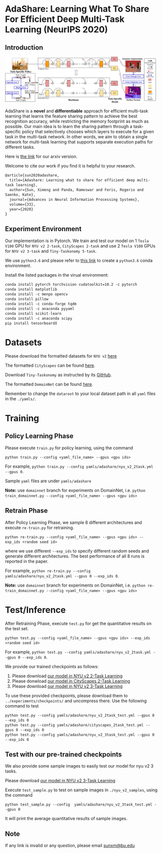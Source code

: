 # AdaShare: Learning What To Share For Efficient Deep Multi-Task Learning (NeurIPS 2020)

## Introduction
![alt text](figures/model.jpg)

AdaShare is a **novel** and **differentiable** approach for efficient multi-task
learning that learns the feature sharing pattern to achieve the best recognition accuracy, while
restricting the memory footprint as much as possible. Our main idea is to learn the sharing pattern
through a task-specific policy that selectively chooses which layers to execute for a given task in
the multi-task network. In other words, we aim to obtain a single network for multi-task learning
that supports separate execution paths for different tasks.

Here is [the link](https://arxiv.org/pdf/1911.12423.pdf) for our arxiv version. 

Welcome to cite our work if you find it is helpful to your research.
```
@article{sun2020adashare,
  title={Adashare: Learning what to share for efficient deep multi-task learning},
  author={Sun, Ximeng and Panda, Rameswar and Feris, Rogerio and Saenko, Kate},
  journal={Advances in Neural Information Processing Systems},
  volume={33},
  year={2020}
}
```

##  Experiment Environment

Our implementation is in Pytorch. We train and test our model on 1 `Tesla V100` GPU for `NYU v2 2-task`, `CityScapes 2-task` and use 2 `Tesla V100` GPUs for `NYU v2 3-task` and `Tiny-Taskonomy 5-task`. 

We use `python3.6` and  please refer to [this link](https://docs.conda.io/projects/conda/en/latest/user-guide/tasks/manage-environments.html#creating-an-environment-with-commands) to create a `python3.6` conda environment.

Install the listed packages in the virual environment:
```
conda install pytorch torchvision cudatoolkit=10.2 -c pytorch
conda install matplotlib
conda install -c menpo opencv
conda install pillow
conda install -c conda-forge tqdm
conda install -c anaconda pyyaml
conda install scikit-learn
conda install -c anaconda scipy
pip install tensorboardX
```

# Datasets
Please download the formatted datasets for `NYU v2` [here](https://drive.google.com/file/d/11pWuQXMFBNMIIB4VYMzi9RPE-nMOBU8g/view?usp=sharing) 

The formatted `CityScapes` can be found [here](https://drive.google.com/file/d/1WrVMA_UZpoj7voajf60yIVaS_Ggl0jrH/view?usp=sharing).

Download `Tiny-Taskonomy` as instructed by its [GitHub](https://github.com/StanfordVL/taskonomy/tree/master/data).

The formatted `DomainNet` can be found [here](https://drive.google.com/file/d/1qVtPnKX_iuNXcR3JoP4llxflIUEw880j/view?usp=sharing).

Remember to change the `dataroot` to your local dataset path in all `yaml` files in the `./yamls/`.

# Training
## Policy Learning Phase
Please execute `train.py` for policy learning, using the command 
```
python train.py --config <yaml_file_name> --gpus <gpu ids>
```
For example, `python train.py --config yamls/adashare/nyu_v2_2task.yml --gpus 0`.

Sample `yaml` files are under `yamls/adashare`

**Note:** use `domainnet` branch for experiments on DomainNet, i.e. `python train_domainnet.py --config <yaml_file_name> --gpus <gpu ids>`

## Retrain Phase
After Policy Learning Phase, we sample 8 different architectures and execute `re-train.py` for retraining.
```
python re-train.py --config <yaml_file_name> --gpus <gpu ids> --exp_ids <random seed id>
```
where we use different `--exp_ids` to specify different random seeds and generate different architectures. The best performance of all 8 runs is reported in the paper.

For example, `python re-train.py --config yamls/adashare/nyu_v2_2task.yml --gpus 0 --exp_ids 0`. 

**Note:** use `domainnet` branch for experiments on DomainNet, i.e. `python re-train_domainnet.py --config <yaml_file_name> --gpus <gpu ids>`


# Test/Inference
After Retraining Phase, execute `test.py` for get the quantitative results on the test set. 
```
python test.py --config <yaml_file_name> --gpus <gpu ids> --exp_ids <random seed id>
```
For example, `python test.py --config yamls/adashare/nyu_v2_2task.yml --gpus 0 --exp_ids 0`.

We provide our trained checkpoints as follows:
1. Please download  [our model in NYU v2 2-Task Learning](https://drive.google.com/file/d/1f49uFxHg9W5A3-s96f--QxQKrG1MABBw/view?usp=sharing)
2. Please donwload [our model in CityScapes 2-Task Learning](https://drive.google.com/file/d/1x0g8aOQ-esFXIGhoIKeegcl14zf45Ew_/view?usp=sharing)
3. Please download  [our model in NYU v2 3-Task Learning](https://drive.google.com/file/d/1ERfBiDf36rv0wJkb4BlE8w13IDuamcQ-/view?usp=sharing)

To use these provided checkpoints, please download them to `../experiments/checkpoints/` and uncompress there. Use the following command to test
```
python test.py --config yamls/adashare/nyu_v2_2task_test.yml --gpus 0 --exp_ids 0
python test.py --config yamls/adashare/cityscapes_2task_test.yml --gpus 0 --exp_ids 0
python test.py --config yamls/adashare/nyu_v2_3task_test.yml --gpus 0 --exp_ids 0
```

## Test with our pre-trained checkpoints
We also provide some sample images to easily test our model for nyu v2 3 tasks.

Please download  [our model in NYU v2 3-Task Learning](https://drive.google.com/file/d/1ERfBiDf36rv0wJkb4BlE8w13IDuamcQ-/view?usp=sharing)

Execute `test_sample.py` to test on sample images in `./nyu_v2_samples`, using the command 
```
python test_sample.py --config  yamls/adashare/nyu_v2_3task_test.yml --gpus 0
```
It will print the average quantitative results of sample images.

## Note
If any link is invalid or any question, please email sunxm@bu.edu




